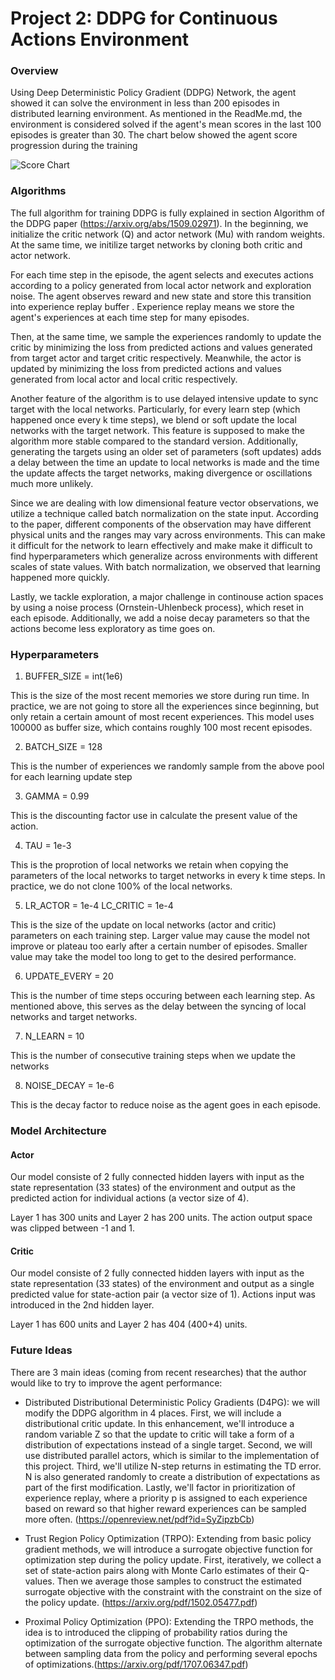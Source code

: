 [//]: # (Image References)

[image1]: https://github.com/huytrinhx/DDPG-Robotic-Arm/blob/main/Images/ScoresChart.png

# Project 2: DDPG for Continuous Actions Environment

### Overview

Using Deep Deterministic Policy Gradient (DDPG) Network, the agent showed it can solve the environment in less than 200 episodes in distributed learning environment. As mentioned in the ReadMe.md, the environment is considered solved if the agent's mean scores in the last 100 episodes is greater than 30. The chart below showed the agent score progression during the training

![Score Chart][image1]

### Algorithms

The full algorithm for training DDPG is fully explained in section Algorithm of the DDPG paper (https://arxiv.org/abs/1509.02971). In the beginning, we initialize the critic network (Q) and actor network (Mu) with random weights. At the same time, we initilize target networks by cloning both critic and actor network.

For each time step in the episode, the agent selects and executes actions according to a policy generated from local actor network and exploration noise. The agent observes reward and new state and store this transition into experience replay buffer . Experience replay means we store the agent's experiences at each time step for many episodes. 

Then, at the same time, we sample the experiences randomly to update the critic by minimizing the loss from predicted actions and values generated from target actor and target critic respectively. Meanwhile, the actor is updated by minimizing the loss from predicted actions and values generated from local actor and local critic respectively.

Another feature of the algorithm is to use delayed intensive update to sync target with the local networks. Particularly, for every learn step (which happened once every k time steps), we blend or soft update the local networks with the target network. This feature is supposed to make the algorithm more stable compared to the standard version. Additionally, generating the targets using an older set of parameters (soft updates) adds a delay between the time an update to local networks is made and the time the update affects the target networks, making divergence or oscillations much more unlikely.

Since we are dealing with low dimensional feature vector observations, we utilize a technique called batch normalization on the state input. According to the paper, different components of the observation may have different physical units and the ranges may vary across environments. This can make it difficult for the network to learn effectively and make make it difficult to find hyperparameters which generalize across environments with different scales of state values. With batch normalization, we observed that learning happened more quickly.

Lastly, we tackle exploration, a major challenge in continouse action spaces by using a noise process (Ornstein-Uhlenbeck process), which reset in each episode. Additionally, we add a noise decay parameters so that the actions become less exploratory as time goes on.


### Hyperparameters

1. BUFFER_SIZE = int(1e6)

This is the size of the most recent memories we store during run time. In practice, we are not going to store all the experiences since beginning, but only retain a certain amount of most recent experiences. This model uses 100000 as buffer size, which contains roughly 100 most recent episodes.

2. BATCH_SIZE = 128

This is the number of experiences we randomly sample from the above pool for each learning update step

3. GAMMA = 0.99

This is the discounting factor use in calculate the present value of the action. 

4. TAU  = 1e-3

This is the proprotion of local networks we retain when copying the parameters of the local networks to target networks in every k time steps. In practice, we do not clone 100% of the local networks.

5. LR_ACTOR = 1e-4
   LC_CRITIC = 1e-4

This is the size of the update on local networks (actor and critic) parameters on each training step. Larger value may cause the model not improve or plateau too early after a certain number of episodes. Smaller value may take the model too long to get to the desired performance.

6. UPDATE_EVERY = 20

This is the number of time steps occuring between each learning step. As mentioned above, this serves as the delay between the syncing of local networks and target networks.

7. N_LEARN = 10

This is the number of consecutive training steps when we update the networks

8. NOISE_DECAY = 1e-6

This is the decay factor to reduce noise as the agent goes in each episode.

### Model Architecture

#### Actor

Our model consiste of 2 fully connected hidden layers with input as the state representation (33 states) of the environment and output as the predicted action for individual actions (a vector size of 4).

Layer 1 has 300 units and Layer 2 has 200 units. The action output space was clipped between -1 and 1.

#### Critic

Our model consiste of 2 fully connected hidden layers with input as the state representation (33 states) of the environment and output as a single predicted value for state-action pair (a vector size of 1). Actions input was introduced in the 2nd hidden layer.

Layer 1 has 600 units and Layer 2 has 404 (400+4) units.

### Future Ideas

There are 3 main ideas (coming from recent researches) that the author would like to try to improve the agent performance:

-  Distributed Distributional Deterministic Policy Gradients (D4PG): we will modify the DDPG algorithm in 4 places. First, we will include a distributional critic update. In this enhancement, we'll introduce a random variable Z so that the update to critic will take a form of a distribution of expectations instead of a single target. Second, we will use distributed parallel actors, which is similar to the implementation of this project. Third, we'll utilize N-step returns in estimating the TD error. N is also generated randomly to create a distribution of expectations as part of the first modification. Lastly, we'll factor in prioritization of experience replay, where a priority p is assigned to each experience based on reward so that higher reward experiences can be sampled more often. (https://openreview.net/pdf?id=SyZipzbCb)

- Trust Region Policy Optimization (TRPO): Extending from basic policy gradient methods, we will introduce a surrogate objective function for optimization step during the policy update. First, iteratively, we collect a set of state-action pairs along with Monte Carlo estimates of their Q-values. Then we average those samples to construct the estimated surrogate objective with the constraint with the constraint on the size of the policy update. (https://arxiv.org/pdf/1502.05477.pdf)

- Proximal Policy Optimization (PPO): Extending the TRPO methods, the idea is to introduced the clipping of probability ratios during the optimization of the surrogate objective function. The algorithm alternate between sampling data from the policy and performing several epochs of optimizations.(https://arxiv.org/pdf/1707.06347.pdf)


